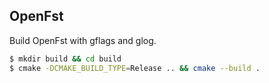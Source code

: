 ## OpenFst

Build OpenFst with gflags and glog.

``` bash
$ mkdir build && cd build
$ cmake -DCMAKE_BUILD_TYPE=Release .. && cmake --build .
```
